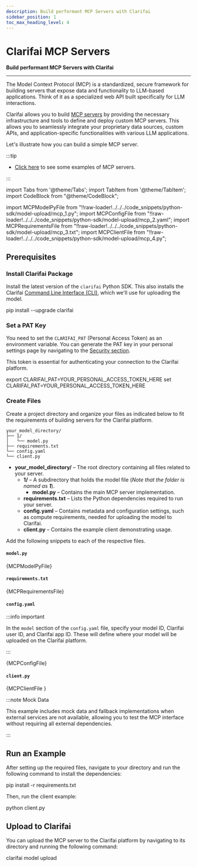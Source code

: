 ```yaml
---
description: Build performant MCP Servers with Clarifai
sidebar_position: 1
toc_max_heading_level: 4
---
```


# Clarifai MCP Servers

**Build performant MCP Servers with Clarifai**
<hr />

The Model Context Protocol (MCP) is a standardized, secure framework for building servers that expose data and functionality to LLM-based applications. 
Think of it as a specialized web API built specifically for LLM interactions.

Clarifai allows you to build [MCP servers](https://www.clarifai.com/blog/mcp-vs-a2a-clearly-explained) by providing the necessary infrastructure and tools to define and deploy custom MCP servers. This allows you to seamlessly integrate your proprietary data sources, custom APIs, and application-specific functionalities with various LLM applications. 

Let's illustrate how you can build a simple MCP server.

:::tip

- [Click here](https://github.com/Clarifai/examples/tree/main/agents/mcp) to see some examples of MCP servers. 

:::

import Tabs from '@theme/Tabs';
import TabItem from '@theme/TabItem';
import CodeBlock from "@theme/CodeBlock";

import MCPModelPyFile from "!!raw-loader!../../../code_snippets/python-sdk/model-upload/mcp_1.py";
import MCPConfigFile from "!!raw-loader!../../../code_snippets/python-sdk/model-upload/mcp_2.yaml";
import MCPRequirementsFile from "!!raw-loader!../../../code_snippets/python-sdk/model-upload/mcp_3.txt";
import MCPClientFile  from "!!raw-loader!../../../code_snippets/python-sdk/model-upload/mcp_4.py";

## Prerequisites

### Install Clarifai Package

Install the latest version of the `clarifai` Python SDK. This also installs the Clarifai [Command Line Interface (CLI)](https://docs.clarifai.com/additional-resources/api-overview/cli), which we'll use for uploading the model.

<Tabs>
<TabItem value="bash" label="Bash">
    <CodeBlock className="language-bash"> pip install --upgrade clarifai </CodeBlock>
</TabItem>
</Tabs>

### Set a PAT Key

You need to set the `CLARIFAI_PAT` (Personal Access Token) as an environment variable. You can generate the PAT key in your personal settings page by navigating to the [Security section](https://clarifai.com/settings/security).

This token is essential for authenticating your connection to the Clarifai platform.

<Tabs>
<TabItem value="bash" label="Unix-Like Systems">
    <CodeBlock className="language-bash"> export CLARIFAI_PAT=YOUR_PERSONAL_ACCESS_TOKEN_HERE </CodeBlock>
</TabItem>
<TabItem value="bash2" label="Windows">
    <CodeBlock className="language-bash"> set CLARIFAI_PAT=YOUR_PERSONAL_ACCESS_TOKEN_HERE </CodeBlock>
</TabItem>
</Tabs>

### Create Files

Create a project directory and organize your files as indicated below to fit the requirements of building servers for the Clarifai platform. 

```text
your_model_directory/
├── 1/
│   └── model.py
├── requirements.txt
└── config.yaml
└── client.py
```

- **your_model_directory/** – The root directory containing all files related to your server.
  - **1/** – A subdirectory that holds the model file (_Note that the folder is named as **1**_).
    - **model.py** – Contains the main MCP server implementation.
  - **requirements.txt** – Lists the Python dependencies required to run your server.
  - **config.yaml** – Contains metadata and configuration settings, such as compute requirements, needed for uploading the model to Clarifai.
   - **client.py** – Contains the example client demonstrating usage.

Add the following snippets to each of the respective files. 

#### `model.py`

<Tabs>
<TabItem value="python" label="Python">
    <CodeBlock className="language-python">{MCPModelPyFile}</CodeBlock>
</TabItem>
</Tabs>

#### `requirements.txt`

<Tabs>
<TabItem value="text" label="Text">
    <CodeBlock className="language-text">{MCPRequirementsFile}</CodeBlock>
</TabItem>
</Tabs>

#### `config.yaml`

:::info important

In the `model` section of the `config.yaml` file, specify your model ID, Clarifai user ID, and Clarifai app ID. These will define where your model will be uploaded on the Clarifai platform. 

:::

<Tabs>
<TabItem value="yaml" label="YAML">
    <CodeBlock className="language-yaml">{MCPConfigFile}</CodeBlock>
</TabItem>
</Tabs>

#### `client.py`

<Tabs>
<TabItem value="python" label="Python">
    <CodeBlock className="language-python">{MCPClientFile }</CodeBlock>
</TabItem>
</Tabs>

:::note Mock Data

This example includes mock data and fallback implementations when external services are not available, allowing you to test the MCP interface without requiring all external dependencies.

:::

## Run an Example

After setting up the required files, navigate to your directory and run the following command to install the dependencies:

<Tabs>
<TabItem value="bash" label="Bash">
    <CodeBlock className="language-bash"> pip install -r requirements.txt </CodeBlock>
</TabItem>
</Tabs>

Then, run the client example:

<Tabs>
<TabItem value="bash" label="Bash">
    <CodeBlock className="language-bash"> python client.py </CodeBlock>
</TabItem>
</Tabs>

##  Upload to Clarifai

You can upload the MCP server to the Clarifai platform by navigating to its directory and running the following command:

<Tabs>
<TabItem value="bash" label="CLI">
    <CodeBlock className="language-bash"> clarifai model upload </CodeBlock>
</TabItem>
</Tabs>
